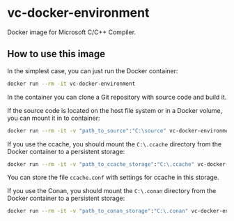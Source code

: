 # vc-docker-environment

Docker image for Microsoft C/C++ Compiler.

## How to use this image

In the simplest case, you can just run the Docker container:

```sh
docker run --rm -it vc-docker-environment
```

In the container you can clone a Git repository with source code and build it.

If the source code is located on the host file system or in a Docker volume, you can mount it in to container:

```sh
docker run --rm -it -v "path_to_source":"C:\source" vc-docker-environment
```

If you use the ccache, you should mount the `C:\.ccache` directory from the Docker container to a persistent storage:

```sh
docker run --rm -it -v "path_to_ccache_storage":"C:\.ccache" vc-docker-environment
```

You can store the file `ccache.conf` with settings for ccache in this storage.

If you use the Conan, you should mount the `C:\.conan` directory from the Docker container to a persistent storage:

```sh
docker run --rm -it -v "path_to_conan_storage":"C:\.conan" vc-docker-environment
```
